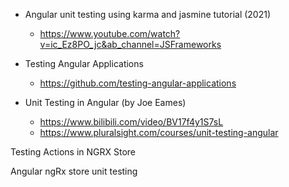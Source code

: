 - Angular unit testing using karma and jasmine tutorial (2021)

  - https://www.youtube.com/watch?v=ic_Ez8PO_jc&ab_channel=JSFrameworks

- Testing Angular Applications

  - https://github.com/testing-angular-applications

- Unit Testing in Angular (by Joe Eames)
  - https://www.bilibili.com/video/BV17f4y1S7sL
  - https://www.pluralsight.com/courses/unit-testing-angular

Testing Actions in NGRX Store

Angular ngRx store unit testing
